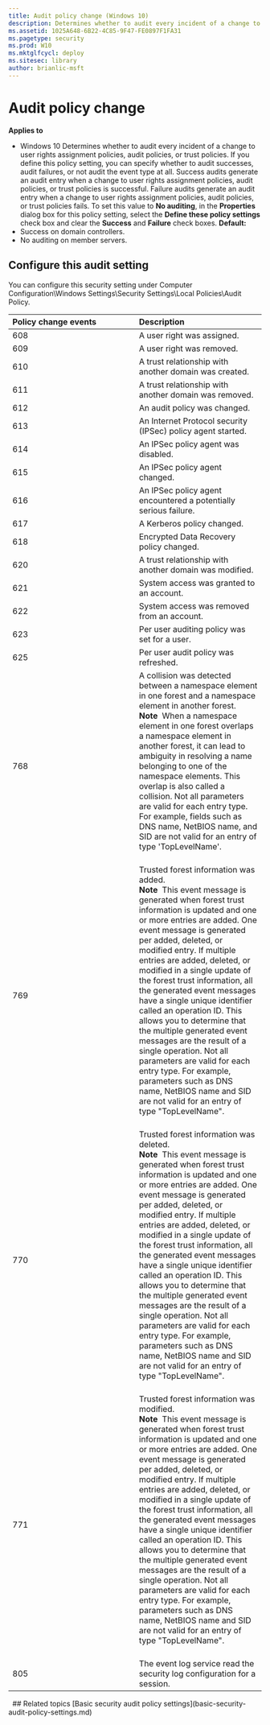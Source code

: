 ```yaml
---
title: Audit policy change (Windows 10)
description: Determines whether to audit every incident of a change to user rights assignment policies, audit policies, or trust policies.
ms.assetid: 1025A648-6B22-4C85-9F47-FE0897F1FA31
ms.pagetype: security
ms.prod: W10
ms.mktglfcycl: deploy
ms.sitesec: library
author: brianlic-msft
---
```

# Audit policy change
**Applies to**
-   Windows 10
Determines whether to audit every incident of a change to user rights assignment policies, audit policies, or trust policies.
If you define this policy setting, you can specify whether to audit successes, audit failures, or not audit the event type at all. Success audits generate an audit entry when a change to user rights assignment policies, audit policies, or trust policies is successful. Failure audits generate an audit entry when a change to user rights assignment policies, audit policies, or trust policies fails.
To set this value to **No auditing**, in the **Properties** dialog box for this policy setting, select the **Define these policy settings** check box and clear the **Success** and **Failure** check boxes.
**Default:**
-   Success on domain controllers.
-   No auditing on member servers.
## Configure this audit setting
You can configure this security setting under Computer Configuration\\Windows Settings\\Security Settings\\Local Policies\\Audit Policy.
<table>
<colgroup>
<col width="50%" />
<col width="50%" />
</colgroup>
<thead>
<tr class="header">
<th align="left">Policy change events</th>
<th align="left">Description</th>
</tr>
</thead>
<tbody>
<tr class="odd">
<td align="left">608</td>
<td align="left">A user right was assigned.</td>
</tr>
<tr class="even">
<td align="left">609</td>
<td align="left">A user right was removed.</td>
</tr>
<tr class="odd">
<td align="left">610</td>
<td align="left">A trust relationship with another domain was created.</td>
</tr>
<tr class="even">
<td align="left">611</td>
<td align="left">A trust relationship with another domain was removed.</td>
</tr>
<tr class="odd">
<td align="left">612</td>
<td align="left">An audit policy was changed.</td>
</tr>
<tr class="even">
<td align="left">613</td>
<td align="left">An Internet Protocol security (IPSec) policy agent started.</td>
</tr>
<tr class="odd">
<td align="left">614</td>
<td align="left">An IPSec policy agent was disabled.</td>
</tr>
<tr class="even">
<td align="left">615</td>
<td align="left">An IPSec policy agent changed.</td>
</tr>
<tr class="odd">
<td align="left">616</td>
<td align="left">An IPSec policy agent encountered a potentially serious failure.</td>
</tr>
<tr class="even">
<td align="left">617</td>
<td align="left">A Kerberos policy changed.</td>
</tr>
<tr class="odd">
<td align="left">618</td>
<td align="left">Encrypted Data Recovery policy changed.</td>
</tr>
<tr class="even">
<td align="left">620</td>
<td align="left">A trust relationship with another domain was modified.</td>
</tr>
<tr class="odd">
<td align="left">621</td>
<td align="left">System access was granted to an account.</td>
</tr>
<tr class="even">
<td align="left">622</td>
<td align="left">System access was removed from an account.</td>
</tr>
<tr class="odd">
<td align="left">623</td>
<td align="left">Per user auditing policy was set for a user.</td>
</tr>
<tr class="even">
<td align="left">625</td>
<td align="left">Per user audit policy was refreshed.</td>
</tr>
<tr class="odd">
<td align="left">768</td>
<td align="left">A collision was detected between a namespace element in one forest and a namespace element in another forest.
<div class="alert">
<strong>Note</strong>  When a namespace element in one forest overlaps a namespace element in another forest, it can lead to ambiguity in resolving a name belonging to one of the namespace elements. This overlap is also called a collision. Not all parameters are valid for each entry type. For example, fields such as DNS name, NetBIOS name, and SID are not valid for an entry of type 'TopLevelName'.
</div>
<div>
 
</div></td>
</tr>
<tr class="even">
<td align="left">769</td>
<td align="left">Trusted forest information was added.
<div class="alert">
<strong>Note</strong>  This event message is generated when forest trust information is updated and one or more entries are added. One event message is generated per added, deleted, or modified entry. If multiple entries are added, deleted, or modified in a single update of the forest trust information, all the generated event messages have a single unique identifier called an operation ID. This allows you to determine that the multiple generated event messages are the result of a single operation. Not all parameters are valid for each entry type. For example, parameters such as DNS name, NetBIOS name and SID are not valid for an entry of type &quot;TopLevelName&quot;.
</div>
<div>
 
</div></td>
</tr>
<tr class="odd">
<td align="left">770</td>
<td align="left">Trusted forest information was deleted.
<div class="alert">
<strong>Note</strong>  This event message is generated when forest trust information is updated and one or more entries are added. One event message is generated per added, deleted, or modified entry. If multiple entries are added, deleted, or modified in a single update of the forest trust information, all the generated event messages have a single unique identifier called an operation ID. This allows you to determine that the multiple generated event messages are the result of a single operation. Not all parameters are valid for each entry type. For example, parameters such as DNS name, NetBIOS name and SID are not valid for an entry of type &quot;TopLevelName&quot;.
</div>
<div>
 
</div></td>
</tr>
<tr class="even">
<td align="left">771</td>
<td align="left">Trusted forest information was modified.
<div class="alert">
<strong>Note</strong>  This event message is generated when forest trust information is updated and one or more entries are added. One event message is generated per added, deleted, or modified entry. If multiple entries are added, deleted, or modified in a single update of the forest trust information, all the generated event messages have a single unique identifier called an operation ID. This allows you to determine that the multiple generated event messages are the result of a single operation. Not all parameters are valid for each entry type. For example, parameters such as DNS name, NetBIOS name and SID are not valid for an entry of type &quot;TopLevelName&quot;.
</div>
<div>
 
</div></td>
</tr>
<tr class="odd">
<td align="left">805</td>
<td align="left">The event log service read the security log configuration for a session.</td>
</tr>
</tbody>
</table>
 
## Related topics
[Basic security audit policy settings](basic-security-audit-policy-settings.md)
 
 
